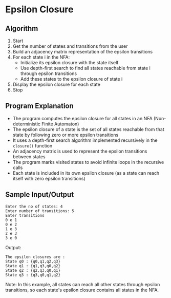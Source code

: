 # Epsilon Closure

## Algorithm

1. Start
2. Get the number of states and transitions from the user
3. Build an adjacency matrix representation of the epsilon transitions
4. For each state i in the NFA:
   - Initialize its epsilon closure with the state itself
   - Use depth-first search to find all states reachable from state i through epsilon transitions
   - Add these states to the epsilon closure of state i
5. Display the epsilon closure for each state
6. Stop

## Program Explanation

- The program computes the epsilon closure for all states in an NFA (Non-deterministic Finite Automaton)
- The epsilon closure of a state is the set of all states reachable from that state by following zero or more epsilon transitions
- It uses a depth-first search algorithm implemented recursively in the `closure()` function
- An adjacency matrix is used to represent the epsilon transitions between states
- The program marks visited states to avoid infinite loops in the recursive calls
- Each state is included in its own epsilon closure (as a state can reach itself with zero epsilon transitions)

## Sample Input/Output

```
Enter the no of states: 4
Enter number of transitions: 5
Enter transitions
0 e 1
0 e 2
1 e 3
2 e 3
3 e 0
```

Output:
```
The epsilon closures are : 
State q0 : {q0,q1,q2,q3}
State q1 : {q1,q3,q0,q2}
State q2 : {q2,q3,q0,q1}
State q3 : {q3,q0,q1,q2}
```

Note: In this example, all states can reach all other states through epsilon transitions, so each state's epsilon closure contains all states in the NFA.
